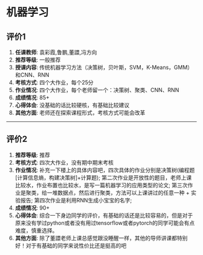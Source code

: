 # 机器学习

## 评价1

1. **任课教师**: 袁彩霞,鲁鹏,董譞,冯方向
2. **推荐等级**: 一般推荐
3. **授课内容**: 传统机器学习方法（决策树，贝叶斯，SVM，K-Means，GMM）和CNN、RNN
4. **考核方式**: 四个大作业，每个25分
5. **作业情况**: 四个大作业，每个老师留一个：决策树、聚类、CNN、RNN
6. **成绩情况**: 85+
7. **心得体会**: 没基础的话比较硬核，有基础比较建议
8. **其他方面**: 老师还在探索课程形式，考核方式可能会改革

----

## 评价2

1. **推荐等级**: 推荐
2. **考核方式**: 四次大作业，没有期中期末考核
3. **作业情况**: 补充一下楼上的具体内容吧，四次具体的作业分别是决策树(编程题\[计算信息熵，构建决策树\]+计算题); 第二次作业是开放性的题目，老师上课比较水，作业布置也比较水，是写一篇机器学习的应用类型的论文; 第三次作业是聚类，给一堆数据点，然后进行聚类，方法可以上课讲过的任意一种 + 实验报告; 第四次作业是利用RNN生成小宝宝的名字; 
4. **成绩情况**: 90+
5. **心得体会**: 综合一下身边同学的评价，有基础的话还是比较容易的，但是对于原来没有学过python或者没有用过tensorflow或者pytorch的同学可能会有点难度，慎重选择。
6. **其他方面**: 除了董譞老师上课总感觉跟没睡醒一样，其他的导师讲课都特别好！对于有基础的同学来说性价比还是挺高的吧